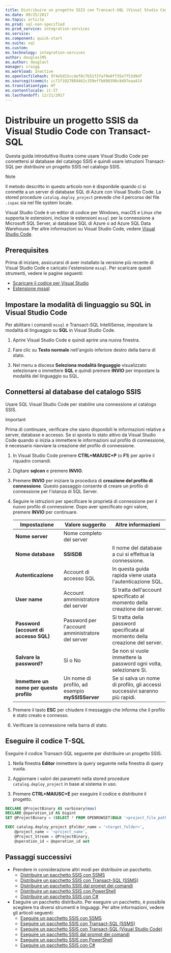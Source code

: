 ```yaml
---
title: Distribuire un progetto SSIS con Transact-SQL (Visual Studio Code) | Microsoft Docs
ms.date: 09/25/2017
ms.topic: article
ms.prod: sql-non-specified
ms.prod_service: integration-services
ms.service: 
ms.component: quick-start
ms.suite: sql
ms.custom: 
ms.technology: integration-services
author: douglaslMS
ms.author: douglasl
manager: craigg
ms.workload: Inactive
ms.openlocfilehash: 9f4e5d15cc4ef8c7b51f2fa79e0ff35e7f53d9df
ms.sourcegitcommit: cc71f1027884462c359effb898390c8d97eaa414
ms.translationtype: HT
ms.contentlocale: it-IT
ms.lasthandoff: 12/21/2017
---
```

# <a name="deploy-an-ssis-project-from-visual-studio-code-with-transact-sql"></a>Distribuire un progetto SSIS da Visual Studio Code con Transact-SQL
Questa guida introduttiva illustra come usare Visual Studio Code per connettersi al database del catalogo SSIS e quindi usare istruzioni Transact-SQL per distribuire un progetto SSIS nel catalogo SSIS.

> [!NOTE]
> Il metodo descritto in questo articolo non è disponibile quando ci si connette a un server di database SQL di Azure con Visual Studio Code. La stored procedure `catalog.deploy_project` prevede che il percorso del file `.ispac` sia nel file system locale.

Visual Studio Code è un editor di codice per Windows, macOS e Linux che supporta le estensioni, incluse le estensioni `mssql` per la connessione a Microsoft SQL Server, al database SQL di Azure o ad Azure SQL Data Warehouse. Per altre informazioni su Visual Studio Code, vedere [Visual Studio Code](https://code.visualstudio.com/).

## <a name="prerequisites"></a>Prerequisites

Prima di iniziare, assicurarsi di aver installato la versione più recente di Visual Studio Code e caricato l'estensione `mssql`. Per scaricare questi strumenti, vedere le pagine seguenti:
-   [Scaricare il codice per Visual Studio](https://code.visualstudio.com/Download)
-   [Estensione mssql](https://marketplace.visualstudio.com/items?itemName=ms-mssql.mssql)

## <a name="set-language-mode-to-sql-in-vs-code"></a>Impostare la modalità di linguaggio su SQL in Visual Studio Code

Per abilitare i comandi `mssql` e Transact-SQL IntelliSense, impostare la modalità di linguaggio su **SQL** in Visual Studio Code.

1. Aprire Visual Studio Code e quindi aprire una nuova finestra. 

2. Fare clic su **Testo normale** nell'angolo inferiore destro della barra di stato.
 
3. Nel menu a discesa **Seleziona modalità linguaggio** visualizzato selezionare o immettere **SQL** e quindi premere **INVIO** per impostare la modalità del linguaggio su SQL. 

## <a name="connect-to-the-ssis-catalog-database"></a>Connettersi al database del catalogo SSIS

Usare SQL Visual Studio Code per stabilire una connessione al catalogo SSIS.

> [!IMPORTANT]
> Prima di continuare, verificare che siano disponibili le informazioni relative a server, database e accesso. Se si sposta lo stato attivo da Visual Studio Code quando si inizia a immettere le informazioni sul profilo di connessione, è necessario riavviare la creazione del profilo di connessione.

1. In Visual Studio Code premere **CTRL+MAIUSC+P** (o **F1**) per aprire il riquadro comandi.

2. Digitare **sqlcon** e premere **INVIO**.

3. Premere **INVIO** per iniziare la procedura di **creazione del profilo di connessione**. Questo passaggio consente di creare un profilo di connessione per l'istanza di SQL Server.

4. Seguire le istruzioni per specificare le proprietà di connessione per il nuovo profilo di connessione. Dopo aver specificato ogni valore, premere **INVIO** per continuare. 

   | Impostazione       | Valore suggerito | Altre informazioni |
   | ------------ | ------------------ | ------------------------------------------------- | 
   | **Nome server** | Nome completo del server |  |
   | **Nome database** | **SSISDB** | Il nome del database a cui si effettua la connessione. |
   | **Autenticazione** | Account di accesso SQL| In questa guida rapida viene usata l'autenticazione SQL. |
   | **User name** | Account amministratore del server | Si tratta dell'account specificato al momento della creazione del server. |
   | **Password (account di accesso SQL)** | Password per l'account amministratore del server | Si tratta della password specificata al momento della creazione del server. |
   | **Salvare la password?** | Sì o No | Se non si vuole immettere la password ogni volta, selezionare Sì. |
   | **Immettere un nome per questo profilo** | Un nome di profilo, ad esempio **mySSISServer** | Se si salva un nome di profilo, gli accessi successivi saranno più rapidi. | 

5. Premere il tasto **ESC** per chiudere il messaggio che informa che il profilo è stato creato e connesso.

6. Verificare la connessione nella barra di stato.

## <a name="run-the-t-sql-code"></a>Eseguire il codice T-SQL
Eseguire il codice Transact-SQL seguente per distribuire un progetto SSIS.

1. Nella finestra **Editor** immettere la query seguente nella finestra di query vuota.

2. Aggiornare i valori dei parametri nella stored procedure `catalog.deploy_project` in base al sistema in uso.

3. Premere **CTRL+MAIUSC+E** per eseguire il codice e distribuire il progetto.

```sql
DECLARE @ProjectBinary AS varbinary(max)
DECLARE @operation_id AS bigint
SET @ProjectBinary = (SELECT * FROM OPENROWSET(BULK '<project_file_path>.ispac', SINGLE_BLOB) AS BinaryData)

EXEC catalog.deploy_project @folder_name = '<target_folder>',
    @project_name = '<project_name',
    @Project_Stream = @ProjectBinary,
    @operation_id = @operation_id out
```

## <a name="next-steps"></a>Passaggi successivi
- Prendere in considerazione altri modi per distribuire un pacchetto.
    - [Distribuire un pacchetto SSIS con SSMS](./ssis-quickstart-deploy-ssms.md)
    - [Distribuire un pacchetto SSIS con Transact-SQL (SSMS)](./ssis-quickstart-deploy-tsql-ssms.md)
    - [Distribuire un pacchetto SSIS dal prompt dei comandi](./ssis-quickstart-deploy-cmdline.md)
    - [Distribuire un pacchetto SSIS con PowerShell](ssis-quickstart-deploy-powershell.md)
    - [Distribuire un pacchetto SSIS con C#](./ssis-quickstart-deploy-dotnet.md) 
- Eseguire un pacchetto distribuito. Per eseguire un pacchetto, è possibile scegliere tra diversi strumenti e linguaggi. Per altre informazioni, vedere gli articoli seguenti:
    - [Eseguire un pacchetto SSIS con SSMS](./ssis-quickstart-run-ssms.md)
    - [Eseguire un pacchetto SSIS con Transact-SQL (SSMS)](./ssis-quickstart-run-tsql-ssms.md)
    - [Eseguire un pacchetto SSIS con Transact-SQL (Visual Studio Code)](ssis-quickstart-run-tsql-vscode.md)
    - [Eseguire un pacchetto SSIS dal prompt dei comandi](./ssis-quickstart-run-cmdline.md)
    - [Eseguire un pacchetto SSIS con PowerShell](ssis-quickstart-run-powershell.md)
    - [Eseguire un pacchetto SSIS con C#](./ssis-quickstart-run-dotnet.md) 
